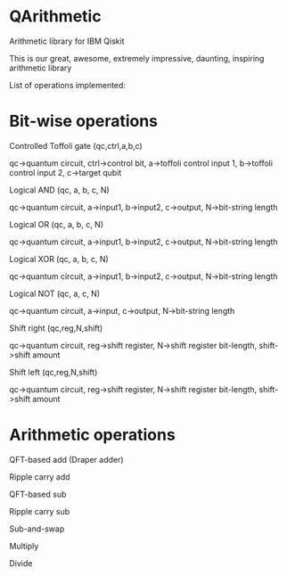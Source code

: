 # QArithmetic
Arithmetic library for IBM Qiskit

This is our great, awesome, extremely impressive, daunting, inspiring arithmetic library

List of operations implemented:

# Bit-wise operations

Controlled Toffoli gate (qc,ctrl,a,b,c)

qc->quantum circuit, ctrl->control bit, a->toffoli control input 1, b->toffoli control input 2, c->target qubit

Logical AND (qc, a, b, c, N)

qc->quantum circuit, a->input1, b->input2, c->output, N->bit-string length

Logical OR (qc, a, b, c, N)

qc->quantum circuit, a->input1, b->input2, c->output, N->bit-string length

Logical XOR (qc, a, b, c, N)

qc->quantum circuit, a->input1, b->input2, c->output, N->bit-string length

Logical NOT (qc, a, c, N)

qc->quantum circuit, a->input, c->output, N->bit-string length

Shift right (qc,reg,N,shift)

qc->quantum circuit, reg->shift register, N->shift register bit-length, shift->shift amount

Shift left (qc,reg,N,shift)

qc->quantum circuit, reg->shift register, N->shift register bit-length, shift->shift amount


# Arithmetic operations

QFT-based add (Draper adder)

Ripple carry add

QFT-based sub

Ripple carry sub

Sub-and-swap

Multiply

Divide

